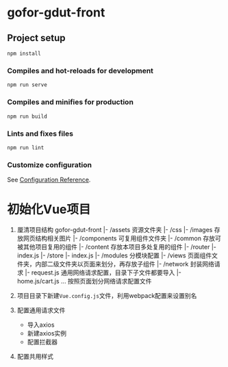 # gofor-gdut-front

## Project setup
```
npm install
```

### Compiles and hot-reloads for development
```
npm run serve
```

### Compiles and minifies for production
```
npm run build
```

### Lints and fixes files
```
npm run lint
```

### Customize configuration
See [Configuration Reference](https://cli.vuejs.org/config/).

# 初始化Vue项目
1. 厘清项目结构
  gofor-gdut-front
  |- /assets 资源文件夹
    |- /css
    |- /images 存放网页结构相关图片
  |- /components 可复用组件文件夹
    |- /common 存放可被其他项目复用的组件
    |- /content 存放本项目多处复用的组件
  |- /router
    |- index.js
  |- /store
    |- index.js
    |- /modules 分模块配置
  |- /views 页面组件文件夹，内部二级文件夹以页面来划分，再存放子组件
  |- /network 封装网络请求
    |- request.js 通用网络请求配置，目录下子文件都要导入
    |- home.js/cart.js ... 按照页面划分网络请求配置文件

2. 项目目录下新建`Vue.config.js`文件，利用webpack配置来设置别名
3. 配置通用请求文件
    * 导入axios
    * 新建axios实例
    * 配置拦截器
4. 配置共用样式